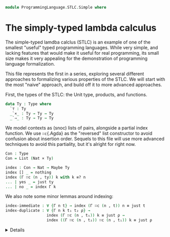 <!--
```agda
open import 1Lab.Path
open import 1Lab.Type

open import Data.Maybe
open import Data.Bool
open import Data.List
open import Data.Dec
open import Data.Nat
open import Data.Sum
```
-->

```agda
module ProgrammingLanguage.STLC.Simple where
```

# The simply-typed lambda calculus

The simple-typed lamdba calclus (STLC) is an example of one of the smallest
"useful" typed programming languages. While very simple, and lacking
features that would make it useful for real programming, its small
size makes it very appealing for the demonstration of programming
language formalization.

This file represents the first in a series, exploring several
different approaches to formalizing various properties of the STLC.
We will start with the most "naive" approach, and build off it to
more advanced approaches.

First, the types of the STLC: the Unit type, products, and functions.

```agda
data Ty : Type where
  `⊤ : Ty
  _`×_ : Ty → Ty → Ty
  _`⇒_ : Ty → Ty → Ty
```

We model contexts as (snoc) lists of pairs, alongside a partial
index function. We use `∷c`{.Agda} as the "reversed" list constructor
to avoid confusion about insertion order.
Sequels to this file will use more advanced techniques to avoid
this partiality, but it's alright for right now.

```agda
Con : Type
Con = List (Nat × Ty)
```

<!--
```agda
infixl 10 _∷c_
pattern _∷c_ Γ x = x ∷ Γ
```
-->

```agda
index : Con → Nat → Maybe Ty
index [] _ = nothing
index (Γ ∷c (n , ty)) k with k ≡? n
... | yes _ = just ty
... | no _ = index Γ k
```

We also note some minor lemmas around indexing:
```agda
index-immediate : ∀ {Γ n t} → index (Γ ∷c (n , t)) n ≡ just t
index-duplicate : ∀ {Γ n k t₁ t₂ ρ} →
                  index (Γ ∷c (n , t₁)) k ≡ just ρ →
                  index ((Γ ∷c (n , t₂)) ∷c (n , t₁)) k ≡ just ρ
```
<details>
```agda
index-immediate {Γ} {n} {t} with n ≡? n
... | yes n≡n = refl
... | no ¬n≡n = absurd (¬n≡n refl)

index-duplicate {Γ} {n} {k} {t₁} {t₂} {ρ} eq with k ≡? n
... | yes k≡n = eq
... | no ¬k≡n with k ≡? n
... | yes k≡n = absurd (¬k≡n k≡n)
... | no ¬k≡n = eq
```
</details>


Then, expressions: we have variables, functions and application,
pairs and projections, and the unit.

```agda
data Expr : Type where
  ` : Nat → Expr
  `λ : Nat → Expr → Expr
  _`$_ : Expr → Expr → Expr
  `⟨_,_⟩ :  Expr → Expr → Expr
  `π₁ : Expr → Expr
  `π₂ : Expr → Expr
  `tt : Expr
```

<details><summary>Some application lemmas, for convenience.
```agda
`$-apₗ : ∀ {a b x} → a ≡ b → a `$ x ≡ b `$ x
`$-apᵣ : ∀ {f a b} → a ≡ b → f `$ a ≡ f `$ b
```
</summary>
```agda
`$-apₗ {x = x} a≡b = ap (λ k → k `$ x) a≡b
`$-apᵣ {f = f} a≡b = ap (λ k → f `$ k) a≡b
```
</details>

We must then define a relation to assign types to expressions, which
we will notate `Γ ⊢ tm ⦂ ty`{.Agda}, for "a term $tm$ has type $ty$
in the context $\Gamma$":

<!--
```agda
infix 3 _⊢_⦂_
```
-->

```agda
data _⊢_⦂_ : Con → Expr → Ty → Type where
```

We say that a variable $n$ has a type $\tau$ in context $\Gamma$
if `index Γ n ≡ just τ`{.Agda}.

```agda
  `var-intro : ∀ {Γ τ} (n : Nat) →
       index Γ n ≡ just τ →
       Γ ⊢ ` n ⦂ τ
```

For lambda abstraction, if an expression $\text{body}$ extended with a variable $v$
of type $\tau$ has type $\rho$, we say that $λ\, v.\,\text{body}$ has type
$\tau \to \rho$. We call this constructor `\`⇒-intro` as it "introduces"
the arrow type.

```agda
  `⇒-intro : ∀ {Γ n body τ ρ} →
        Γ ∷c (n , τ) ⊢ body ⦂ ρ →
        Γ ⊢ `λ n body ⦂ τ `⇒ ρ
```

If an expression $f$ has type $\tau \to \rho$, and
an expression $x$ has type $\tau$, then the application $f\, x$ (written here as $\$ f x$) has type $\rho$.
We name it `\`⇒-elim` as it "eliminates" the arrow type.
```agda
  `⇒-elim : ∀ {Γ f x τ ρ} →
        Γ ⊢ f ⦂ τ `⇒ ρ →
        Γ ⊢ x ⦂ τ →
        Γ ⊢ f `$ x ⦂ ρ
```

The rest of the formers follow these patterns:
```agda
  `×-intro : ∀ {Γ a b τ ρ} →
          Γ ⊢ a ⦂ τ →
          Γ ⊢ b ⦂ ρ →
          Γ ⊢ `⟨ a , b ⟩ ⦂ τ `× ρ
          
  `×-elim₁ :  ∀ {Γ a τ ρ} →
          Γ ⊢ a ⦂ τ `× ρ →
          Γ ⊢ `π₁ a ⦂ τ
          
  `×-elim₂ :  ∀ {Γ a τ ρ} →
          Γ ⊢ a ⦂ τ `× ρ →
          Γ ⊢ `π₂ a ⦂ ρ
          
  `tt-intro :   ∀ {Γ} →
          Γ ⊢ `tt ⦂ `⊤
```

This completes our typing relation. We can now show that some given
program has some given type, for example:

<!--
```agda
module Example-1 where
```
-->

```agda
  const : Expr
  const = `λ 0 (`λ 1 (` 0))

  const-is-`⊤⇒`⊤⇒`⊤ : [] ⊢ const ⦂ `⊤ `⇒ (`⊤ `⇒ `⊤)
  const-is-`⊤⇒`⊤⇒`⊤ = `⇒-intro (`⇒-intro (`var-intro 0 refl))
```

The astute amongst you may note that the typing derivation looks
suspiciously similar to the term itself - this will be explored later
in the series.

Now we will take a slight detour, and define what it means for
an expression to be a **value**. This will come in useful in a second!
For right now, we note that a value is something that cannot be
reduced further - in our case, variables, lambda abstractions, pairs,
and unit.

```agda
data Value : Expr → Type where
  v-λ : ∀ {n body} → Value (`λ n body)
  v-⟨,⟩ : ∀ {a b} → Value (`⟨ a , b ⟩)
  v-⊤ : Value `tt
```

```agda
max-index-in : Expr → Nat
max-index-in (` x) = x
max-index-in (`λ n bd) = max n (max-index-in bd)
max-index-in (x `$ y) = max (max-index-in x) (max-index-in y)
max-index-in `⟨ a , b ⟩ = max (max-index-in a) (max-index-in b)
max-index-in (`π₁ x) = max-index-in x
max-index-in (`π₂ x) = max-index-in x
max-index-in `tt = 0

occurs-in : Nat → Expr → Bool
occurs-in n (` x) with n ≡? x
... | yes a = true
... | no ¬a = false
occurs-in n (`λ x bd) with n ≡? x
... | yes a = true
... | no ¬a = occurs-in n bd
occurs-in n (x `$ b) = or (occurs-in n x) (occurs-in n b)
occurs-in n `⟨ a , b ⟩ = or (occurs-in n a) (occurs-in n b)
occurs-in n (`π₁ x) = occurs-in n x
occurs-in n (`π₂ x) = occurs-in n x
occurs-in n `tt = false

max-dec : ∀ a b → (max a b ≡ a) ⊎ (max a b ≡ b)
max-dec (zero) (zero) = inl refl
max-dec (zero) (suc b) = inr refl
max-dec (suc a) (zero) = inl refl
max-dec (suc a) (suc b) with max-dec a b
... | inl x = inl (ap suc x)
... | inr x = inr (ap suc x)

max-elim : ∀ {a b} → (P : Nat → Type) → P a → P b → P (max a b)
max-elim {a} {b} P Pa Pb with max-dec a b
... | inl x = subst P (sym x) Pa
... | inr x = subst P (sym x) Pb

sucy≠y : ∀ {y} → suc y ≡ y → ⊥
sucy≠y {zero} p = suc≠zero p
sucy≠y {suc y} p = sucy≠y {y} (suc-inj p)

¬sucy≤y : ∀ {k} → suc k ≤ k → ⊥
¬sucy≤y {zero} ()
¬sucy≤y (s≤s x) = ¬sucy≤y x

max-lt : ∀ {x y} → max y x ≡ x → y ≤ x
max-lt {zero} {zero} p = 0≤x
max-lt {zero} {suc y} p = absurd (suc≠zero p)
max-lt {suc x} {zero} p = 0≤x
max-lt {suc x} {suc y} p = s≤s (max-lt (suc-inj p))

max-sym : ∀ {x y} → max x y ≡ max y x
max-sym {zero} {zero} = refl
max-sym {zero} {suc y} = refl
max-sym {suc x} {zero} = refl
max-sym {suc x} {suc y} = ap suc (max-sym {x} {y})

or-elim : ∀ {x y} → x ≡ false → y ≡ false → or x y ≡ false
or-elim {x} {y} x≡ y≡ = subst (λ w → or x w ≡ false) (sym y≡) (subst (λ k → or k false ≡ false) (sym x≡) refl)

lt-trans : ∀ {a b c} → a ≤ b → b ≤ c → a ≤ c
lt-trans {zero} {b} {c} a≤b b≤c = 0≤x
lt-trans {suc a} {suc b} {suc c} (s≤s a≤b) (s≤s b≤c) = s≤s (lt-trans a≤b b≤c)

not-max : ∀ ex y → suc (max-index-in ex) ≤ y → occurs-in y ex ≡ false
not-max (` x) y ≤y with y ≡? x
... | yes a = absurd (h (subst (λ k → suc x ≤ k) a ≤y))
  where
    h : ∀ {k} → suc k ≤ k → ⊥
    h {zero} ()
    h (s≤s x) = h x
... | no ¬a = refl

not-max (`λ x ex) y ≤y with y ≡? x | max-dec x (max-index-in ex)
... | yes a | inl l = absurd (¬sucy≤y {y} (subst (λ k → suc k ≤ y) (sym a) (subst (λ k → suc k ≤ y) l ≤y)))
... | yes a | inr r = absurd bot
  where
    h : ∀ {a b k} → suc a ≤ k → b ≤ a → suc b ≤ k
    h {zero} {zero} {k} suca≤y b≤a = suca≤y
    h {suc a} {zero} {k} (s≤s (s≤s sa≤y)) 0≤x = s≤s 0≤x
    h {suc a} {suc b} {k} (s≤s sa≤y) (s≤s b≤a) = s≤s (h sa≤y b≤a)

    x-lt-max : x ≤ max-index-in ex
    x-lt-max = max-lt r

    suc-max-lt-y : suc (max-index-in ex) ≤ y
    suc-max-lt-y = subst (λ k → suc k ≤ y) r ≤y

    suc-x-lt-y : suc x ≤ y
    suc-x-lt-y = h suc-max-lt-y x-lt-max

    bot : ⊥
    bot = ¬sucy≤y (subst (λ k → suc k ≤ y) (sym a) suc-x-lt-y)

... | no ¬a | inl l = not-max ex y max-lt-y
  where
    x-lt-y : suc x ≤ y
    x-lt-y = subst (λ k → suc k ≤ y) l ≤y

    max-lt-x : max-index-in ex ≤ x
    max-lt-x = max-lt (subst (λ k → k ≡ x) (max-sym {x} {max-index-in ex}) l)

    max-lt-y : suc (max-index-in ex) ≤ y
    max-lt-y = lt-trans (s≤s max-lt-x) x-lt-y
... | no ¬a | inr r = not-max ex y (subst (λ k → suc k ≤ y) r ≤y)

not-max (f `$ x) y ≤y with max-dec (max-index-in f) (max-index-in x)
... | inl l = or-elim {occurs-in y f} {occurs-in y x} (not-max f y (subst (λ k → suc k ≤ y) l ≤y)) (not-max x y suc-max-lt-y)
  where
    max-x-lt-max-f : max-index-in x ≤ max-index-in f
    max-x-lt-max-f = max-lt (subst (λ k → k ≡ max-index-in f) max-sym l)

    suc-max-f-lt-y : suc (max-index-in f) ≤ y
    suc-max-f-lt-y = subst (λ k → suc k ≤ y) l ≤y

    suc-max-lt-y : suc (max-index-in x) ≤ y
    suc-max-lt-y = lt-trans (s≤s max-x-lt-max-f) suc-max-f-lt-y
... | inr r = or-elim {occurs-in y f} {occurs-in y x} (not-max f y suc-max-lt-y) (not-max x y (subst (λ k → suc k ≤ y) r ≤y))
  where
    max-f-lt-max-x : max-index-in f ≤ max-index-in x
    max-f-lt-max-x = max-lt r

    suc-max-x-lt-y : suc (max-index-in x) ≤ y
    suc-max-x-lt-y = subst (λ k → suc k ≤ y) r ≤y

    suc-max-lt-y : suc (max-index-in f) ≤ y
    suc-max-lt-y = lt-trans (s≤s max-f-lt-max-x) suc-max-x-lt-y
not-max `⟨ a , b ⟩ y ≤y with max-dec (max-index-in a) (max-index-in b)
... | inl l = or-elim {occurs-in y a} {occurs-in y b} (not-max a y (subst (λ k → suc k ≤ y) l ≤y)) (not-max b y suc-max-b-lt-y)
  where
    max-b-lt-max-a : max-index-in b ≤ max-index-in a
    max-b-lt-max-a = max-lt (subst (λ k → k ≡ max-index-in a) max-sym l)

    suc-max-a-lt-y : suc (max-index-in a) ≤ y
    suc-max-a-lt-y = subst (λ k → suc k ≤ y) l ≤y

    suc-max-b-lt-y : suc (max-index-in b) ≤ y
    suc-max-b-lt-y = lt-trans (s≤s (subst (λ k → max-index-in b ≤ k) (sym l) max-b-lt-max-a)) ≤y
... | inr r = or-elim {occurs-in y a} {occurs-in y b} (not-max a y suc-max-a-lt-y) (not-max b y (subst (λ k → suc k ≤ y) r ≤y))
  where
    max-a-lt-max-b : max-index-in a ≤ max-index-in b
    max-a-lt-max-b = max-lt r

    suc-max-b-lt-y : suc (max-index-in b) ≤ y
    suc-max-b-lt-y = subst (λ k → suc k ≤ y) r ≤y

    suc-max-a-lt-y : suc (max-index-in a) ≤ y
    suc-max-a-lt-y = lt-trans (s≤s (subst (λ k → max-index-in a ≤ k) (sym r) max-a-lt-max-b)) ≤y

not-max (`π₁ ex) y ≤y = not-max ex y ≤y
not-max (`π₂ ex) y ≤y = not-max ex y ≤y
not-max `tt y ≤y = refl

name-gen : Expr → Nat → Nat
name-gen ex = let big = max-index-in ex in
              λ k → k + (suc big)

name-gen-max : ∀ ex k → suc (max-index-in ex) ≤ name-gen ex k 
name-gen-max ex zero = ≤-refl
  where
    x≤sucx : ∀ x → x ≤ suc x
    x≤sucx zero = 0≤x
    x≤sucx (suc x) = s≤s (x≤sucx x)
name-gen-max ex (suc k) = s≤s (k+x≤ (max-index-in ex) k)
  where
    x≤sucx : ∀ x → x ≤ suc x
    x≤sucx zero = 0≤x
    x≤sucx (suc x) = s≤s (x≤sucx x)

    k+x≤ : ∀ x k → x ≤ k + suc x
    k+x≤ zero k = 0≤x
    k+x≤ (suc x) k with +-sucr k (suc x)
    ... | p = subst (λ k → suc x ≤ k) (sym p) (s≤s (k+x≤ x k))

    x≤y→x≤sucy : ∀ x y → x ≤ y → x ≤ suc y
    x≤y→x≤sucy zero y x≤y = 0≤x
    x≤y→x≤sucy (suc x) (suc y) (s≤s x≤y) = s≤s (x≤y→x≤sucy x y x≤y)

Env : Type
Env = List Nat
```



Our next goal is to now define a "step" relation,
which dictates that a term $x$ may, through a reduction, step to
another expression $x'$ that represents one "step" of evaluation.

This is how we will
define the evaluation of our expressions. Before we can define
stepping, we need to define substitution, so that we may turn an
expression like $(\lambda x. f\,x) y$ into $f\,y$. We notate the
substitution of a variable $n$ for an expression $e$ in another
expression $f$ as `f [ n := e ]`{.Agda}. The method of substitution
we implement is called **capture-avoiding substitution**.

<!--
```agda
infix 2 _[_:=_]
```
-->

```agda
_[_:=_] : Expr → Nat → Expr → Expr
```
If a variable x is equal to the variable we are substituing for, n,
we return the new expression. Else, the variable unchanged.
```agda
` x [ n := e ] with x ≡? n
... | yes _ = e
... | no _ = ` x 
```

Here is why it's called capture-avoiding: if our lambda binds the
variable name again, we don't substitute inside. In other words, the
substitution `(λ y. y) y [y := k]`{.Agda} yields `(λ y. y) k`{.Agda},
not `(λ y. k) k`{.Agda}.

```agda
`λ x f [ n := e ] with x ≡? n
... | yes _ = `λ x f
... | no _ = `λ x (f [ n := e ])
```
In all other cases, we simply "move" the substition into all
subexpressions. (Or, do nothing.)
```agda
f `$ x [ n := e ] = (f [ n := e ]) `$ (x [ n := e ])
`⟨ a , b ⟩ [ n := e ] = `⟨ a [ n := e ] , b [ n := e ] ⟩
`π₁ a [ n := e ] = `π₁ (a [ n := e ])
`π₂ a [ n := e ] = `π₂ (a [ n := e ])
`tt [ n := e ] = `tt
```

Now, we define our step relation proper.

```agda
data Step : Expr → Expr → Type where
```

The act of turning an application $(λ\,y. y)\,x$ into $x$ is called
β-reduction for lambda terms. We require $x$ to be a value in order
to keep reduction deterministic -- this will be elaborated on in
a moment.
```agda
  β-λ : ∀ {n body x} →
        Value x →
        Step ((`λ n body) `$ x) (body [ n := x ])
```

Likewise, reducing projections on a pair is called β-reduction for
pairs.

```agda
  β-π₁ : ∀ {a b} →
       Step (`π₁ `⟨ a , b ⟩) a
  β-π₂ : ∀ {a b} →
       Step (`π₂ `⟨ a , b ⟩) b
```

We also have two reductions that can step "inside" projections, which
we will call ξ rules.

```agda
  ξ-π₁ : ∀ {a₁ a₂} →
       Step a₁ a₂ →
       Step (`π₁ a₁) (`π₁ a₂)

  ξ-π₂ : ∀ {a₁ a₂} →
       Step a₁ a₂ →
       Step (`π₂ a₁) (`π₂ a₂)
```

Likewise, we have one that can step inside an application, on
the left hand side.

```agda
  ξ-$ₗ : ∀ {f₁ f₂ x} →
       Step f₁ f₂ →
       Step (f₁ `$ x) (f₂ `$ x)
```

We also include a rule for stepping on the right hand side, requiring
the left to be a value first. This, combined with the value requirement
of the `β-λ`{.Agda} rule, keep our evaluation **deterministic**, forcing
that evaluation should take place from left to right. We will prove
this later.

```agda
  ξ-$ᵣ : ∀ {f x₁ x₂} →
       Value f →
       Step x₁ x₂ →
       Step (f `$ x₁) (f `$ x₂)
```

These are all of our step rules! The STLC is indeed very simple.
We can now show that, say, an identity function applied to something
reduces properly:

<!--
```agda
module Example-2 where
```
-->

```agda
  our-id : Expr
  our-id = `λ 0 (` 0)

  pair : Expr
  pair = `⟨ `tt , `tt ⟩

  id-app : Expr
  id-app = our-id `$ pair

  id-app-step : Step id-app pair
  id-app-step = β-λ v-⟨,⟩
```

TODO: Refl Trans closure of Step

## The big two properties

The two "big" properties about the STLC we wish to prove are called
**progress** and **preservation**. Progress states that any
given term is either done (a value), or can take another step.
Preservation states that if a well typed expression $x$ steps to another $x'$,
they have the same type (i.e., stepping preserves type.)

The first step in proving these is showing that a "proper" substitution
preserves types. If a term $tm$ has type $\tau$ when extended
with a variable $n$ of type $\rho$, then substituting any expression
of type $\rho$ for $n$ preserves the type of $tm$. To prove this,
we first show that renaming preserves types - if $\Gamma$ and $\Delta$
are contexts, and for every index in $\Gamma$, $\Delta$ gives the
same type, then any term with a type under $\Gamma$ has the same
type under $\Delta$.

```agda
rename : ∀ {Γ Δ} →
         (∀ n ty → index Γ n ≡ just ty → index Δ n ≡ just ty) →
         (∀ tm ty → Γ ⊢ tm ⦂ ty → Δ ⊢ tm ⦂ ty)
```

Variables are fairly straightforward - we simply apply our renaming
function.

```agda
rename {Γ} {Δ} f (` x) ty (`var-intro .x n) = `var-intro x (f x ty n)
```

Lambda abstractions are more complex - we need to extend our renaming
function to encompass the new abstraction.

```agda
rename {Γ} {Δ} f (`λ x tm) ty (`⇒-intro {τ = τ} {ρ = ρ} Γ⊢) = `⇒-intro (rename f' tm ρ Γ⊢)
  where
    f' : (n : Nat) (ty : Ty) →
          index (Γ ∷c (x , τ)) n ≡ just ty →
          index (Δ ∷c (x , τ)) n ≡ just ty
    f' n ty Γ≡ with n ≡? x
    ... | yes x≡n = Γ≡
    ... | no p = f n ty Γ≡
```

Everything else is straightforward, as in the substitution case.

```agda
rename {Γ} {Δ} f (f' `$ x) ty (`⇒-elim {τ = τ} Γ⊢₁ Γ⊢₂) =
  `⇒-elim (rename f f' (τ `⇒ ty) Γ⊢₁) (rename f x τ Γ⊢₂)
  
rename {Γ} {Δ} f `⟨ a , b ⟩ ty (`×-intro {τ = τ} {ρ = ρ} Γ⊢₁ Γ⊢₂) =
  `×-intro (rename f a τ Γ⊢₁) (rename f b ρ Γ⊢₂)
  
rename {Γ} {Δ} f (`π₁ tm) ty (`×-elim₁ {ρ = ρ} Γ⊢) = `×-elim₁ (rename f tm (ty `× ρ) Γ⊢)
rename {Γ} {Δ} f (`π₂ tm) ty (`×-elim₂ {τ = τ} Γ⊢) = `×-elim₂ (rename f tm (τ `× ty) Γ⊢)
rename {Γ} {Δ} f `tt ty `tt-intro = `tt-intro
```

Another few lemmas! This time about shuffling and dropping names
in the context.
```agda
duplicates-are-ok : ∀ {Γ n t₁ t₂ bd typ} →
                        Γ ∷c (n , t₂) ∷c (n , t₁) ⊢ bd ⦂ typ →
                        Γ ∷c (n , t₁) ⊢ bd ⦂ typ
variable-swap : ∀ {Γ n k t₁ t₂ bd typ} →
                ¬ n ≡ k →
                Γ ∷c (n , t₁) ∷c (k , t₂) ⊢ bd ⦂ typ →
                Γ ∷c (k , t₂) ∷c (n , t₁) ⊢ bd ⦂ typ                        
                    
```
<details>
```agda
variable-swap {Γ} {n} {k} {t₁} {t₂} {x} {typ} ¬n≡k Γ⊢ = rename f x typ Γ⊢ 
  where
    f : (z : Nat) (ty : Ty) →
         index (Γ ∷c (n , t₁) ∷c (k , t₂)) z ≡ just ty →
         index (Γ ∷c (k , t₂) ∷c (n , t₁)) z ≡ just ty
    f z ty x with z ≡? n in eq
    ... | no ¬z≡n = h
      where
        h : (index (Γ ∷c (k , t₂)) z) ≡ just ty
        h with z ≡? k
        ... | yes z≡k = x
        ... | no ¬z≡k with z ≡? n
        ... | no ¬z≡n = x
    ... | yes z≡n with z ≡? k
    ... | yes z≡k = absurd (¬n≡k (sym z≡n ∙ z≡k))
    ... | no ¬z≡k with z ≡? n
    ... | yes z≡n = x
    ... | no ¬z≡n = absurd (¬z≡n z≡n)

duplicates-are-ok {Γ} {n} {t₁} {t₂} {bd} {typ} Γ⊢ =
  rename f bd typ Γ⊢
  where
    f : (k : Nat) (ty : Ty) →
         index (Γ ∷c (n , t₂) ∷c (n , t₁)) k ≡ just ty →
         index (Γ ∷c (n , t₁)) k ≡ just ty
    f k ty x with k ≡? n
    ... | yes k≡n = x
    ... | no ¬k≡n with k ≡? n
    ... | yes k≡n = absurd (¬k≡n k≡n)
    ... | no ¬k≡n = x
```
</details>

We need one additional important lemma - weaking. It says that if a term has a
type in the empty context, it also has that type in any other context.
This turns out to be a special case of renaming, where we get an
absurdity from considering that `index [] n ≡ just τ`{.Agda}, for any $n$
and $\tau$.

```agda
weakening : ∀ {Γ tm ty} →
              [] ⊢ tm ⦂ ty →
              Γ  ⊢ tm ⦂ ty
weakening {Γ} {tm} {ty} []⊢ = rename f tm ty []⊢
  where
    f : (n : Nat) (τ : Ty) → index [] n ≡ just τ → index Γ n ≡ just τ
    f _ _ x = absurd (nothing≠just x)
```

Now with renaming under our belt, we can prove substitution proper
preserves types. Note that the substitute's type must exist in
the empty context, to prevent conflicts of variables.

```agda
subst-pres : ∀ {Γ n t bd typ s} →
               [] ⊢ s ⦂ t → 
               Γ ∷c (n , t) ⊢ bd ⦂ typ →
               Γ ⊢ bd [ n := s ] ⦂ typ
```

In the case of variables, we use weakening for the substitution itself,
to embed our term `s`{.Agda} into the context $\Gamma$.

```agda
subst-pres {Γ} {n} {t} {` x} {typ} {s} s⊢ (`var-intro .x k) with x ≡? n
... | yes _ = weakening (subst (λ ρ → [] ⊢ s ⦂ ρ) (just-inj k) s⊢)
... | no _  = `var-intro x k
```

Lambda abstraction is once again slightly annoying. Handling the case
where the names are equal requires some removing of duplicates in the
context, and where they are not equal requires some shuffling. 

```agda
subst-pres {Γ} {n} {t} {`λ x bd} {typ} {s} s⊢ (`⇒-intro {τ = τ} {ρ = ρ} Γ⊢) with x ≡? n
... | yes x≡n = `⇒-intro (duplicates-are-ok
                      (subst (λ _ → Γ ∷c _ ∷c _ ⊢ bd ⦂ ρ) (sym x≡n) Γ⊢))
... | no ¬x≡n = `⇒-intro (subst-pres s⊢ (variable-swap (λ x≡n → ¬x≡n (sym x≡n)) Γ⊢))
```

The rest proceeds nicely.

```agda
subst-pres {Γ} {n} {t} {f `$ x} {typ} {s} s⊢ (`⇒-elim Γ⊢₁ Γ⊢₂) =
  `⇒-elim (subst-pres s⊢ Γ⊢₁) (subst-pres s⊢ Γ⊢₂)
  
subst-pres {Γ} {n} {t} {`⟨ a , b ⟩} {typ} {s} s⊢ (`×-intro Γ⊢₁ Γ⊢₂) =
  `×-intro (subst-pres s⊢ Γ⊢₁) (subst-pres s⊢ Γ⊢₂)
  
subst-pres {Γ} {n} {t} {`π₁ bd} {typ} {s} s⊢ (`×-elim₁ Γ⊢) = `×-elim₁ (subst-pres s⊢ Γ⊢)
subst-pres {Γ} {n} {t} {`π₂ bd} {typ} {s} s⊢ (`×-elim₂ Γ⊢) = `×-elim₂ (subst-pres s⊢ Γ⊢)
subst-pres {Γ} {n} {t} {`tt} {typ} {s} s⊢ `tt-intro = `tt-intro
```

We'll do preservation first, which follows very easily from the
lemmas we've already defined:

```agda
preservation : ∀ {x₁ x₂ typ} →
               Step x₁ x₂ →
               [] ⊢ x₁ ⦂ typ →
               [] ⊢ x₂ ⦂ typ
               
preservation (β-λ p) (`⇒-elim (`⇒-intro ⊢f) ⊢x) = subst-pres ⊢x ⊢f
preservation β-π₁ (`×-elim₁ (`×-intro ⊢a ⊢b)) = ⊢a
preservation β-π₂ (`×-elim₂ (`×-intro ⊢a ⊢b)) = ⊢b
preservation (ξ-π₁ step) (`×-elim₁ ⊢a) = `×-elim₁ (preservation step ⊢a)
preservation (ξ-π₂ step) (`×-elim₂ ⊢b) = `×-elim₂ (preservation step ⊢b)
preservation (ξ-$ₗ step) (`⇒-elim ⊢f ⊢x) = `⇒-elim (preservation step ⊢f) ⊢x
preservation (ξ-$ᵣ val step) (`⇒-elim ⊢f ⊢x) = `⇒-elim ⊢f (preservation step ⊢x)
```

Then, progress, noting that the expression must be well typed. We
define progress as a datatype, as it's much nicer to work with.

```agda
data Progress (M : Expr): Type where
  going : ∀ {N} →
               Step M N →
               Progress M
  done : Value M → Progress M                 
```

Then, progress reduces to mostly a lot of case analysis.

```agda
progress : ∀ {x ty} →
           [] ⊢ x ⦂ ty →
           Progress x
           
progress (`var-intro n n∈) = absurd (nothing≠just n∈)
progress (`⇒-intro {n = n} {body = body} ⊢x) = done v-λ
progress (`⇒-elim ⊢f ⊢x) with progress ⊢f
... | going next-f = going (ξ-$ₗ next-f)
... | done vf with progress ⊢x
... |   going next-x = going (ξ-$ᵣ vf next-x)
... |   done vx with ⊢f
... |     `var-intro n n∈ = absurd (nothing≠just n∈)
... |     `⇒-intro f = going (β-λ vx)

progress (`×-intro {a = a} {b = b} ⊢a ⊢b) = done v-⟨,⟩
progress (`×-elim₁ {a = a} ⊢x) with progress ⊢x
... | going next = going (ξ-π₁ next)
... | done v-⟨,⟩ = going β-π₁

progress (`×-elim₂ ⊢x) with progress ⊢x
... | going next = going (ξ-π₂ next)
... | done v-⟨,⟩ = going β-π₂

progress `tt-intro = done v-⊤
```

There's our big two properties! As promised, we'll also now prove
that our step relation is deterministic -- there is only one
step that can be applied at any given time. This is also equivalent
to saying that if some term $x$ steps to $x_{1}$ and also to $x_{2}$,
then $x_{1} ≡ x_{2}$.

We do this with the help of a lemma that states values do not step to
anything.
```agda
value-¬step : ∀ {x y} →
              Value x →
              ¬ (Step x y)
```
<details>
```agda
value-¬step v-λ ()
value-¬step v-⟨,⟩ ()
value-¬step v-⊤ ()
```
</details>

```agda
deterministic : ∀ {x ty x₁ x₂} →
                [] ⊢ x ⦂ ty →
                Step x x₁ →
                Step x x₂ →
                x₁ ≡ x₂
                
deterministic (`⇒-elim ⊢f ⊢x) (β-λ vx₁) (β-λ vx₂) = refl
deterministic (`⇒-elim ⊢f ⊢x) (β-λ vx) (ξ-$ᵣ x b) = absurd (value-¬step vx b)
deterministic (`⇒-elim ⊢f ⊢x) (ξ-$ₗ →x₁) (ξ-$ₗ →x₂) =
  `$-apₗ (deterministic ⊢f →x₁ →x₂)
  
deterministic (`⇒-elim ⊢f ⊢x) (ξ-$ₗ →x₁) (ξ-$ᵣ vx →x₂) = absurd (value-¬step vx →x₁)
deterministic (`⇒-elim ⊢f ⊢x) (ξ-$ᵣ vx₁ →x₁) (β-λ vx₂) = absurd (value-¬step vx₂ →x₁)
deterministic (`⇒-elim ⊢f ⊢x) (ξ-$ᵣ vx →x₁) (ξ-$ₗ →x₂) = absurd (value-¬step vx →x₂)
deterministic (`⇒-elim ⊢f ⊢x) (ξ-$ᵣ _ →x₁) (ξ-$ᵣ _ →x₂) =
  `$-apᵣ (deterministic ⊢x →x₁ →x₂)
  
deterministic (`×-elim₁ ⊢x) β-π₁ β-π₁ = refl
deterministic (`×-elim₁ ⊢x) (ξ-π₁ →x₁) (ξ-π₁ →x₂) = ap `π₁ (deterministic ⊢x →x₁ →x₂)
deterministic (`×-elim₂ ⊢x) β-π₂ β-π₂ = refl
deterministic (`×-elim₂ ⊢x) (ξ-π₂ →x₁) (ξ-π₂ →x₂) = ap `π₂ (deterministic ⊢x →x₁ →x₂)
```
